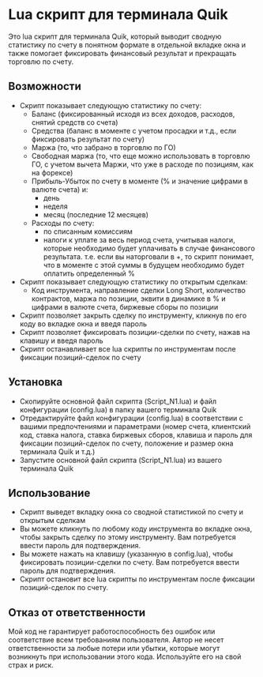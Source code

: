 # Lua скрипт для терминала Quik

Это lua скрипт для терминала Quik, который выводит сводную статистику по счету в понятном формате в отдельной вкладке окна и также помогает фиксировать финансовый результат и прекращать торговлю по счету.

## Возможности

- Скрипт показывает следующую статистику по счету:
  - Баланс (фиксированный исходя из всех доходов, расходов, снятий средств со счета)
  - Средства (баланс в моменте с учетом просадки и т.д., если фиксировать результат по счету)
  - Маржа (то, что забрано в торговлю по ГО)
  - Свободная маржа (то, что еще можно использовать в торговлю ГО, с учетом вычета Маржи, что уже в расходе по позициям, как на форексе)
  - Прибыль-Убыток по счету в моменте (% и значение цифрами в валюте счета) и:
    - день
    - неделя
    - месяц (последние 12 месяцев)
  - Расходы по счету:
    - по списанным комиссиям
    - налоги к уплате за весь период счета, учитывая налоги, которые необходимо будет уплачивать в случае финансового результата. т.е. если вы наторговали в +, то скрипт понимает, что в моменте с этой суммы в будущем необходимо будет оплатить определенный %
- Скрипт показывает следующую статистику по открытым сделкам:
  - Код инструмента, направление сделки Long Short, количество контрактов, маржа по позиции, эквити в динамике в % и цифрами в валюте счета, биржевые сборы по позиции
- Скрипт позволяет закрыть сделку по инструменту, кликнув по его коду во вкладке окна и введя пароль
- Скрипт позволяет фиксировать позиции-сделки по счету, нажав на клавишу и введя пароль
- Скрипт останавливает все lua скрипты по инструментам после фиксации позиций-сделок по счету

## Установка

- Скопируйте основной файл скрипта (Script_N1.lua) и файл конфигурации (config.lua) в папку вашего терминала Quik
- Отредактируйте файл конфигурации (config.lua) в соответствии с вашими предпочтениями и параметрами (номер счета, клиентский код, ставка налога, ставка биржевых сборов, клавиша и пароль для фиксации позиций-сделок по счету, положение и размер окна терминала Quik и т.д.)
- Запустите основной файл скрипта (Script_N1.lua) из вашего терминала Quik

## Использование

- Скрипт выведет вкладку окна со сводной статистикой по счету и открытым сделкам
- Вы можете кликнуть по любому коду инструмента во вкладке окна, чтобы закрыть сделку по этому инструменту. Вам потребуется ввести пароль для подтверждения.
- Вы можете нажать на клавишу (указанную в config.lua), чтобы фиксировать позиции-сделки по счету. Вам потребуется ввести пароль для подтверждения.
- Скрипт остановит все lua скрипты по инструментам после фиксации позиций-сделок по счету.

## Отказ от ответственности

Мой код не гарантирует работоспособность без ошибок или соответствие всем требованиям пользователя. Автор не несет ответственности за любые потери или убытки, которые могут возникнуть при использовании этого кода. Используйте его на свой страх и риск.
